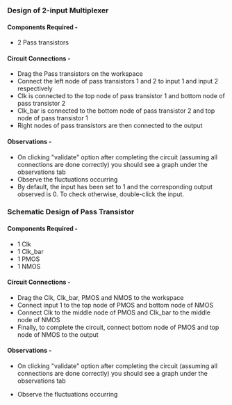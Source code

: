 ### Design of 2-input Multiplexer

#### Components Required -

- 2 Pass transistors

#### Circuit Connections -

- Drag the Pass transistors on the workspace
- Connect the left node of pass transistors 1 and 2 to input 1 and input 2 respectively
- Clk is connected to the top node of pass transistor 1 and bottom node of pass transistor 2
- Clk_bar is connected to the bottom node of pass transistor 2 and top node of pass transistor 1
- Right nodes of pass transistors are then connected to the output

#### Observations -

- On clicking "validate" option after completing the circuit (assuming all connections are done correctly) you should see a graph under the observations tab
- Observe the fluctuations occurring
- By default, the input has been set to 1 and the corresponding output observed is 0. To check otherwise, double-click the input.

### Schematic Design of Pass Transistor

#### Components Required -

- 1 Clk
- 1 Clk_bar
- 1 PMOS
- 1 NMOS

#### Circuit Connections -

- Drag the Clk, Clk_bar, PMOS and NMOS to the workspace
- Connect input 1 to the top node of PMOS and bottom node of NMOS
- Connect Clk to the middle node of PMOS and Clk_bar to the middle node of NMOS
- Finally, to complete the circuit, connect bottom node of PMOS and top node of NMOS to the output

#### Observations -

- On clicking "validate" option after completing the circuit (assuming all connections are done correctly) you should see a graph under the observations tab

- Observe the fluctuations occurring
